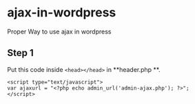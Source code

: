 # ajax-in-wordpress
Proper Way to use ajax in wordpress

## Step 1 
Put this code inside `<head></head>` in **header.php **.

```
<script type="text/javascript">
var ajaxurl = "<?php echo admin_url('admin-ajax.php'); ?>";
</script>
```
